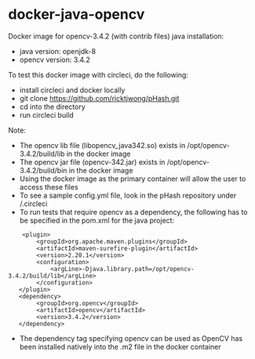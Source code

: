 # docker-java-opencv
Docker image for opencv-3.4.2 (with contrib files) java installation:
  - java version: openjdk-8
  - opencv version: 3.4.2

To test this docker image with circleci, do the following:
  - install circleci and docker locally
  - git clone https://github.com/ricktjwong/pHash.git
  - cd into the directory
  - run circleci build

Note:
  - The opencv lib file (libopencv_java342.so) exists in /opt/opencv-3.4.2/build/lib in the docker image
  - The opencv jar file (opencv-342.jar) exists in /opt/opencv-3.4.2/build/bin in the docker image
  - Using the docker image as the primary container will allow the user to access these files
  - To see a sample config.yml file, look in the pHash repository under /.circleci
  - To run tests that require opencv as a dependency, the following has to be specified in the pom.xml for the java project:
  ```
      <plugin>
          <groupId>org.apache.maven.plugins</groupId>
          <artifactId>maven-surefire-plugin</artifactId>
          <version>2.20.1</version>
          <configuration>
              <argLine>-Djava.library.path=/opt/opencv-3.4.2/build/lib</argLine>
          </configuration>
     </plugin>
     <dependency>
          <groupId>org.opencv</groupId>
          <artifactId>opencv</artifactId>
          <version>3.4.2</version>
     </dependency>
  ```
  - The dependency tag specifying opencv can be used as OpenCV has been installed natively into the .m2 file in the docker container
